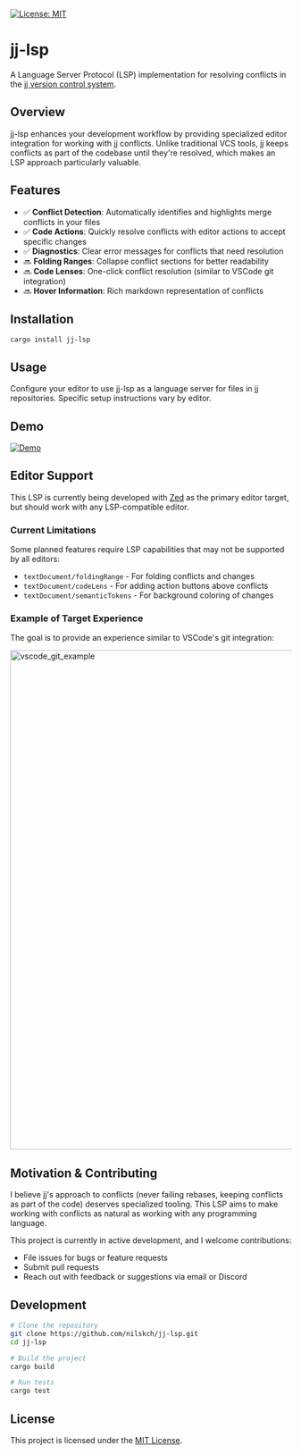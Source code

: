 [![License: MIT](https://img.shields.io/badge/License-MIT-yellow.svg)](LICENSE)

# jj-lsp

A Language Server Protocol (LSP) implementation for resolving conflicts in the [jj version control system](https://github.com/jj-vcs/jj).

## Overview

jj-lsp enhances your development workflow by providing specialized editor integration for working with jj conflicts. Unlike traditional VCS tools, jj keeps conflicts as part of the codebase until they're resolved, which makes an LSP approach particularly valuable.

## Features

- ✅ **Conflict Detection**: Automatically identifies and highlights merge conflicts in your files
- ✅ **Code Actions**: Quickly resolve conflicts with editor actions to accept specific changes
- ✅ **Diagnostics**: Clear error messages for conflicts that need resolution
- 🔜 **Folding Ranges**: Collapse conflict sections for better readability
- 🔜 **Code Lenses**: One-click conflict resolution (similar to VSCode git integration)
- 🔜 **Hover Information**: Rich markdown representation of conflicts

## Installation

```
cargo install jj-lsp
```

## Usage

Configure your editor to use jj-lsp as a language server for files in jj repositories. Specific setup instructions vary by editor.

## Demo

[![Demo](https://github.com/user-attachments/assets/8871e352-3c2d-44c2-b6fc-39814cfc7f2a)](https://github.com/user-attachments/assets/8871e352-3c2d-44c2-b6fc-39814cfc7f2a)

## Editor Support

This LSP is currently being developed with [Zed](https://zed.dev/) as the primary editor target, but should work with any LSP-compatible editor.

### Current Limitations

Some planned features require LSP capabilities that may not be supported by all editors:

- `textDocument/foldingRange` - For folding conflicts and changes
- `textDocument/codeLens` - For adding action buttons above conflicts
- `textDocument/semanticTokens` - For background coloring of changes

### Example of Target Experience

The goal is to provide an experience similar to VSCode's git integration:

<img width="894" alt="vscode_git_example" src="https://github.com/user-attachments/assets/10d76b8a-b835-4dba-a0d7-e30985b17cd1" />

## Motivation & Contributing

I believe jj's approach to conflicts (never failing rebases, keeping conflicts as part of the code) deserves specialized tooling. This LSP aims to make working with conflicts as natural as working with any programming language.

This project is currently in active development, and I welcome contributions:

- File issues for bugs or feature requests
- Submit pull requests
- Reach out with feedback or suggestions via email or Discord

## Development

```bash
# Clone the repository
git clone https://github.com/nilskch/jj-lsp.git
cd jj-lsp

# Build the project
cargo build

# Run tests
cargo test
```

## License

This project is licensed under the [MIT License](LICENSE).